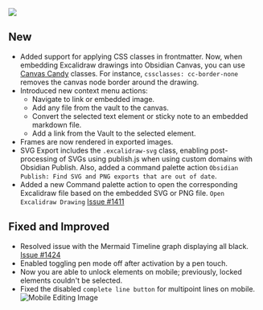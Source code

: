 
[![](https://github.com/zsviczian/obsidian-excalidraw-plugin/assets/14358394/e2634076-8926-4f8d-a36e-7f1f95122691)](https://youtu.be/JC1E-jeiWhI)


## New
- Added support for applying CSS classes in frontmatter. Now, when embedding Excalidraw drawings into Obsidian Canvas, you can use [Canvas Candy](https://tfthacker.com/canvas-candy) classes. For instance, `cssclasses: cc-border-none` removes the canvas node border around the drawing.
- Introduced new context menu actions:
  - Navigate to link or embedded image.
  - Add any file from the vault to the canvas.
  - Convert the selected text element or sticky note to an embedded markdown file.
  - Add a link from the Vault to the selected element.
- Frames are now rendered in exported images.
- SVG Export includes the `.excalidraw-svg` class, enabling post-processing of SVGs using publish.js when using custom domains with Obsidian Publish. Also, added a command palette action `Obsidian Publish: Find SVG and PNG exports that are out of date`.
- Added a new Command palette action to open the corresponding Excalidraw file based on the embedded SVG or PNG file. `Open Excalidraw Drawing` [Issue #1411](https://github.com/zsviczian/obsidian-excalidraw-plugin/issues/1411)

## Fixed and Improved
- Resolved issue with the Mermaid Timeline graph displaying all black. [Issue #1424](https://github.com/zsviczian/obsidian-excalidraw-plugin/issues/1424)
- Enabled toggling pen mode off after activation by a pen touch.
- Now you are able to unlock elements on mobile; previously, locked elements couldn't be selected.
- Fixed the disabled `complete line button` for multipoint lines on mobile.
![Mobile Editing Image](https://github.com/zsviczian/obsidian-excalidraw-plugin/assets/14358394/e7051c75-818f-4800-ba16-ac276e229184)
